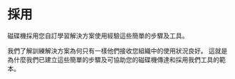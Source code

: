 # <a name="drive-adoption"></a>採用

磁碟機採用您自訂學習解決方案使用經驗這些簡單的步驟及工具。 

我們了解訓練解決方案為何只有一樣他們接收您組織中的使用狀況良好。 這就是為什麼我們已建立這些簡單的步驟及可協助您的磁碟機傳達和採用我們工具的範本。  



